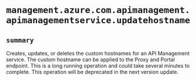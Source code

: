 # `management.azure.com.apimanagement.apimanagementservice.updatehostname`

## `summary`
Creates, updates, or deletes the custom hostnames for an API Management service. The custom hostname can be applied to the Proxy and Portal endpoint. This is a long running operation and could take several minutes to complete. This operation will be deprecated in the next version update.



